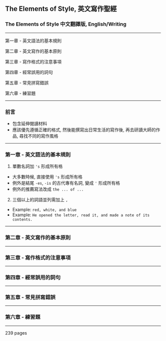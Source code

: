 ## The Elements of Style, 英文寫作聖經

### The Elements of Style 中文翻譯版, English/Writing

---

第一章 - 英文語法的基本規則

第二章 - 英文寫作的基本原則

第三章 - 寫作格式的注意事項

第四章 - 經常誤用的詞句

第五章 - 常見拼寫錯誤

第六章 - 練習題

---

### 前言

- 包含延伸閱讀材料
- 應該優先遵循正確的格式, 然後能撰寫出日常生活的寫作後, 再去研讀大師的作品, 尋找不同的寫作風格

---

### 第一章 - 英文語法的基本規則

1. 單數名詞加 `'s` 形成所有格

- 大多數時候, 直接使用 `'s` 形成所有格
- 例外是結尾 `-es`, `-is` 的古代專有名詞, 變成 `'` 形成所有格
- 例外的推薦寫法改成 `the ... of ...`

2. 三個以上的詞語並列需加上 `,`

- Example: `red, white, and blue`
- Example: `He opened the letter, read it, and made a note of its contents.`

---

### 第二章 - 英文寫作的基本原則

---

### 第三章 - 寫作格式的注意事項

---

### 第四章 - 經常誤用的詞句

---

### 第五章 - 常見拼寫錯誤

---

### 第六章 - 練習題

---

239 pages
